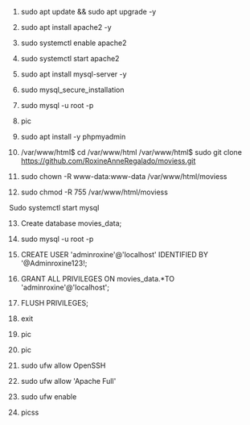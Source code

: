 1. sudo apt update && sudo apt upgrade -y
2. sudo apt install apache2 -y
3. sudo systemctl enable apache2
4. sudo systemctl start apache2
5. sudo apt install mysql-server -y
6. sudo mysql_secure_installation

7. sudo mysql -u root -p
8. pic

9. sudo apt install -y phpmyadmin

10. /var/www/html$ cd /var/www/html
      /var/www/html$ sudo git clone https://github.com/RoxineAnneRegalado/moviess.git

11. sudo chown -R www-data:www-data /var/www/html/moviess
12. sudo chmod -R 755 /var/www/html/moviess

Sudo systemctl start mysql 
 
13. Create database movies_data;
14. sudo mysql -u root -p 
15. CREATE USER 'adminroxine'@'localhost' IDENTIFIED BY '@Adminroxine123!;

16. GRANT ALL PRIVILEGES ON movies_data.*TO 'adminroxine'@'localhost';
17. FLUSH PRIVILEGES;
18. exit
19. pic
20. pic
21. sudo ufw allow OpenSSH
22. sudo ufw allow 'Apache Full'
23. sudo ufw enable
24. picss
